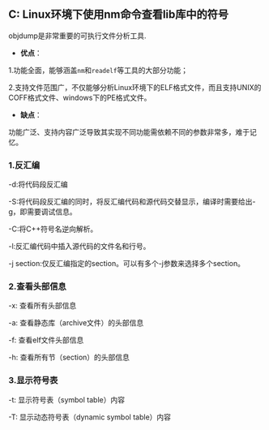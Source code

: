 ## C: Linux环境下使用nm命令查看lib库中的符号

objdump是非常重要的可执行文件分析工具.

* **优点**：

1.功能全面，能够涵盖`nm`和`readelf`等工具的大部分功能；

2.支持文件范围广，不仅能够分析Linux环境下的ELF格式文件，而且支持UNIX的COFF格式文件、windows下的PE格式文件。

* **缺点**：

功能广泛、支持内容广泛导致其实现不同功能需依赖不同的参数非常多，难于记忆。

### 1.反汇编

-d:将代码段反汇编

-S:将代码段反汇编的同时，将反汇编代码和源代码交替显示，编译时需要给出-g，即需要调试信息。

-C:将C++符号名逆向解析。

-l:反汇编代码中插入源代码的文件名和行号。

-j section:仅反汇编指定的section。可以有多个-j参数来选择多个section。

### 2.查看头部信息

-x: 查看所有头部信息

-a: 查看静态库（archive文件）的头部信息

-f: 查看elf文件头部信息

-h: 查看所有节（section）的头部信息

### 3.显示符号表

-t: 显示符号表（symbol table）内容

-T: 显示动态符号表（dynamic symbol table）内容